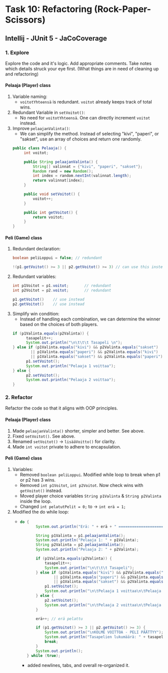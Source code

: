 # Task 10: Refactoring (Rock-Paper-Scissors)
## Intellij - JUnit 5 - JaCoCoverage

### 1. Explore
Explore the code and it's logic. Add appropriate comments.
Take notes which details struck your eye first.
(What things are in need of cleaning up and refactoring)

#### Pelaaja (Player) class
1. Variable naming:
    - `voitotYhteensä` is redundant. `voitot` already keeps track of total wins.
2. Redundant Variable in `setVoitot()`:
    - No need for `voitotYhteensä`. One can directly increment `voitot` instead.
3. Improve `pelaajanValinta()`:
   - We can simplify the method. Instead of selecting "kivi", "paperi", or "sakset", use an array of choices and return one randomly.
   ```java
   public class Pelaaja() {
        int voitot;
   
        public String pelaajanValinta() {
            String[] valinnat = {"kivi", "paperi", "sakset"};
            Random rand = new Random();
            int index = random.nextInt(valinnat.length);
            return valinnat[index];
        }
   
        public void setVoitot() {
            voitot++;
        }
   
        public int getVoitot() {
            return voitot;
        }    
   }
   ```
#### Peli (Game) class
   1. Redundant declaration:
      ```java
      boolean peliLoppui = false; // redundant
      
      !(p1.getVoitot() >= 3 || p2.getVoitot() >= 3) // can use this instead
      ```
   2. Redundant variables:
      ```java
      int p1Voitot = p1.voitot;       // redundant
      int p2Voitot = p2.voitot;       // redundant
      
      p1.getVoitot()    // use instead
      p2.getVoitot()    // use instead
      ```
   3. Simplify win condition:
      - Instead of handling each combination, we can determine the winner based on the choices of both players.
      ```java
      if (p1Valinta.equals(p2Valinta)) {
            tasapelit++;
            System.out.println("\n\t\t\t Tasapeli \n");
      } else if (p1Valinta.equals("kivi") && p2Valinta.equals("sakset")
              || p1Valinta.equals("paperi") && p2Valinta.equals("kivi")
              || p1Valinta.equals("sakset") && p2Valinta.equals("paperi")) {
            p1.setVoitot();
            System.out.println("Pelaaja 1 voittaa");
      } else {
            p2.setVoitot();
            System.out.println("Pelaaja 2 voittaa");
      }
      ```
### 2. Refactor
Refactor the code so that it aligns with OOP principles.
#### Pelaaja (Player) class
1. Made `pelaajanValinta()` shorter, simpler and better. See above.
2. Fixed `setVoitot()`. See above.
3. Renamed `setVoitot()` -> `lisääVoitto()` for clarity.
4. Made `int voitot` private to adhere to encapsulation.
#### Peli (Game) class
1. Variables:
   -  Removed `boolean peliLoppui`. Modified while loop to break when p1 or p2 has 3 wins.
   -  Removed `int p1Voitot`, `int p2Voitot`. Now check wins with `getVoitot()` instead.
   -  Moved player choice variables `String p1Valinta` & `String p2Valinta` inside the loop.
   -  Changed `int pelatutPelit = 0;` to -> `int erä = 1;`
2. Modified the do while loop:
   - ```java
     do {
            System.out.println("Erä: " + erä + " =====================\n");

            String p1Valinta = p1.pelaajanValinta();
            System.out.println("Pelaaja 1: " + p1Valinta);
            String p2Valinta = p2.pelaajanValinta();
            System.out.println("Pelaaja 2: " + p2Valinta);

            if (p1Valinta.equals(p2Valinta)) {
                tasapelit++;
                System.out.println("\n\t\t\t Tasapeli");
            } else if (p1Valinta.equals("kivi") && p2Valinta.equals("sakset")
                    || p1Valinta.equals("paperi") && p2Valinta.equals("kivi")
                    || p1Valinta.equals("sakset") && p2Valinta.equals("paperi")) {
                p1.setVoitot();
                System.out.println("\n\tPelaaja 1 voittaa\n\tPelaaja 1:llä koossa " + p1.getVoitot() + " voittoa.");
            } else {
                p2.setVoitot();
                System.out.println("\n\tPelaaja 2 voittaa\n\tPelaaja 2:lla koossa " + p2.getVoitot() + " voittoa");
            }

            erä++; // erä pelattu

            if (p1.getVoitot() >= 3 || p2.getVoitot() >= 3) {
                System.out.println("\nKOLME VOITTOA - PELI PÄÄTTYY");
                System.out.println("Tasapelien lukumäärä: " + tasapelit + "\n");
                break;
            }
            System.out.println();
        } while (true);
     ```
     - added newlines, tabs, and overall re-organized it.